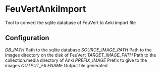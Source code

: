 FeuVertAnkiImport
=================

Tool to convert the sqlite database of FeuVert to Anki import file

Configuration
-------------

*DB_PATH* Path to the sqlite database
*SOURCE_IMAGE_PATH* Path to the images directory on the disk of FeuVert
*TARGET_IMAGE_PATH* Path to the collection.media directory of Anki
*PREFIX_IMAGE* Prefix to give to the images
*OUTPUT_FILENAME* Output file generated